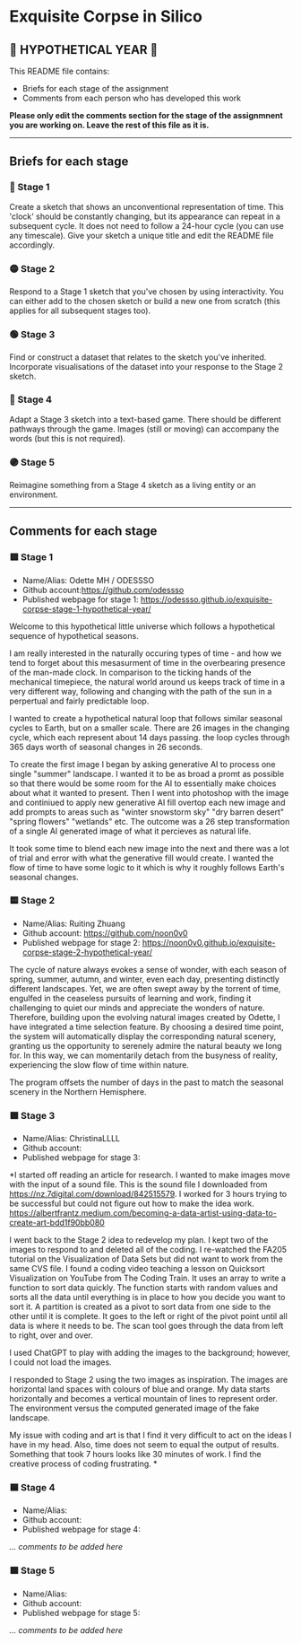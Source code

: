 # Exquisite Corpse in Silico
## 🔻 HYPOTHETICAL YEAR 🔻

This README file contains:
- Briefs for each stage of the assignment
- Comments from each person who has developed this work

**Please only edit the comments section for the stage of the assignmnent you are working on. Leave the rest of this file as it is.**

*****
## Briefs for each stage

### 🔴 Stage 1
Create a sketch that shows an unconventional representation of time. This 'clock' should be constantly changing, but its appearance can repeat in a subsequent cycle. It does not need to follow a 24-hour cycle (you can use any timescale). Give your sketch a unique title and edit the README file accordingly.

### 🟡 Stage 2
Respond to a Stage 1 sketch that you've chosen by using interactivity. You can either add to the chosen sketch or build a new one from scratch (this applies for all subsequent stages too).

### 🟢 Stage 3
Find or construct a dataset that relates to the sketch you've inherited. Incorporate visualisations of the dataset into your response to the Stage 2 sketch.

### 🔵 Stage 4
Adapt a Stage 3 sketch into a text-based game. There should be different pathways through the game. Images (still or moving) can accompany the words (but this is not required).

### 🟣 Stage 5
Reimagine something from a Stage 4 sketch as a living entity or an environment.

*****
## Comments for each stage

### 🟥 Stage 1
- Name/Alias: Odette MH / ODESSSO
- Github account:https://github.com/odessso
- Published webpage for stage 1: https://odessso.github.io/exquisite-corpse-stage-1-hypothetical-year/

Welcome to this hypothetical little universe which follows a hypothetical sequence of hypothetical seasons.

I am really interested in the naturally occuring types of time - and how we tend to forget about this mesasurment of time in the overbearing presence of the man-made clock. In comparison to the ticking hands of the mechanical timepiece, the natural world around us keeps track of time in a very different way, following and changing with the path of the sun in a perpertual and fairly predictable loop.

I wanted to create a hypothetical natural loop that follows similar seasonal cycles to Earth, but on a smaller scale. There are 26 images in the changing cycle, which each represent about 14 days passing. the loop cycles through 365 days worth of seasonal changes in 26 seconds.

To create the first image I began by asking generative AI to process one single "summer" landscape. I wanted it to be as broad a promt as possible so that there would be some room for the AI to essentially make choices about what it wanted to present. Then I went into photoshop with the image and continiued to apply new generative AI fill overtop each new image and add prompts to areas such as "winter snowstorm sky" "dry barren desert" "spring flowers" "wetlands" etc. The outcome was a 26 step transformation of a single AI generated image of what it percieves as natural life. 

It took some time to blend each new image into the next and there was a lot of trial and error with what the generative fill would create. I wanted the flow of time to have some logic to it which is why it roughly follows Earth's seasonal changes.

### 🟨 Stage 2
- Name/Alias: Ruiting Zhuang
- Github account: https://github.com/noon0v0
- Published webpage for stage 2: https://noon0v0.github.io/exquisite-corpse-stage-2-hypothetical-year/

The cycle of nature always evokes a sense of wonder, with each season of spring, summer, autumn, and winter, even each day, presenting distinctly different landscapes. Yet, we are often swept away by the torrent of time, engulfed in the ceaseless pursuits of learning and work, finding it challenging to quiet our minds and appreciate the wonders of nature. Therefore, building upon the evolving natural images created by Odette, I have integrated a time selection feature. By choosing a desired time point, the system will automatically display the corresponding natural scenery, granting us the opportunity to serenely admire the natural beauty we long for. In this way, we can momentarily detach from the busyness of reality, experiencing the slow flow of time within nature.

The program offsets the number of days in the past to match the seasonal scenery in the Northern Hemisphere.


### 🟩 Stage 3
- Name/Alias: ChristinaLLLL
- Github account:
- Published webpage for stage 3:

*I started off reading an article for research.  I wanted to make images move with the input of a sound file.  This is the sound file I downloaded from https://nz.7digital.com/download/842515579. 
I worked for 3 hours trying to be successful but could not figure out how to make the idea work.  
https://albertfrantz.medium.com/becoming-a-data-artist-using-data-to-create-art-bdd1f90bb080


I went back to the Stage 2 idea to redevelop my plan.  I kept two of the images to respond to and deleted all of the coding.  I re-watched the FA205 tutorial on the Visualization of Data Sets but did not want to work from the same CVS file.  I found a coding video teaching a lesson on Quicksort Visualization on YouTube from The Coding Train.  It uses an array to write a function to sort data quickly.  The function starts with random values and sorts all the data until everything is in place to how you decide you want to sort it. A partition is created as a pivot to sort data from one side to the other until it is complete. It goes to the left or right of the pivot point until all data is where it needs to be.  The scan tool goes through the data from left to right, over and over.  

I used ChatGPT to play with adding the images to the background; however, I could not load the images.  

I responded to Stage 2 using the two images as inspiration.  The images are horizontal land spaces with colours of blue and orange.  My data starts horizontally and becomes a vertical mountain of lines to represent order.  The environment versus the computed generated image of the fake landscape. 

My issue with coding and art is that I find it very difficult to act on the ideas I have in my head.  Also, time does not seem to equal the output of results.  Something that took 7 hours looks like 30 minutes of work.  I find the creative process of coding frustrating. 
*

### 🟦 Stage 4
- Name/Alias:
- Github account:
- Published webpage for stage 4:

*... comments to be added here*

### 🟪 Stage 5
- Name/Alias:
- Github account:
- Published webpage for stage 5:

*... comments to be added here*

